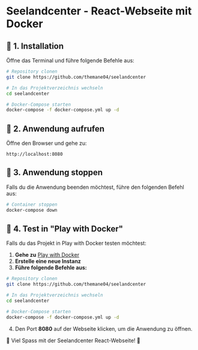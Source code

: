 # Seelandcenter - React-Webseite mit Docker

## 📌 1. Installation

Öffne das Terminal und führe folgende Befehle aus:

```bash
# Repository clonen
git clone https://github.com/themane04/seelandcenter

# In das Projektverzeichnis wechseln
cd seelandcenter

# Docker-Compose starten
docker-compose -f docker-compose.yml up -d
```

## 📌 2. Anwendung aufrufen

Öffne den Browser und gehe zu:

```
http://localhost:8080
```

## 📌 3. Anwendung stoppen

Falls du die Anwendung beenden möchtest, führe den folgenden Befehl aus:

```bash
# Container stoppen
docker-compose down
```

## 📌 4. Test in "Play with Docker"

Falls du das Projekt in Play with Docker testen möchtest:

1. **Gehe zu** [Play with Docker](https://labs.play-with-docker.com/)
2. **Erstelle eine neue Instanz**
3. **Führe folgende Befehle aus:**

```bash
# Repository clonen
git clone https://github.com/themane04/seelandcenter

# In das Projektverzeichnis wechseln
cd seelandcenter

# Docker-Compose starten
docker-compose -f docker-compose.yml up -d
```

4. Den Port **8080** auf der Webseite klicken, um die Anwendung zu öffnen.

🎉 Viel Spass mit der Seelandcenter React-Webseite! 🚀
